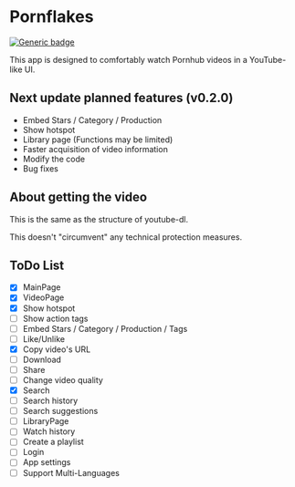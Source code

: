 # Pornflakes
[![Generic badge](https://img.shields.io/badge/platform-android-blue.svg)](https://pub.dev/packages/chewie)

This app is designed to comfortably watch Pornhub videos in a YouTube-like UI.

## Next update planned features (v0.2.0)

- Embed Stars / Category / Production
- Show hotspot
- Library page (Functions may be limited)
- Faster acquisition of video information
- Modify the code
- Bug fixes

## About getting the video

This is the same as the structure of youtube-dl.

This doesn't "circumvent" any technical protection measures.

## ToDo List

- [x] MainPage
- [x] VideoPage
- [x] Show hotspot
- [ ] Show action tags
- [ ] Embed Stars / Category / Production / Tags
- [ ] Like/Unlike
- [x] Copy video's URL
- [ ] Download
- [ ] Share
- [ ] Change video quality
- [x] Search
- [ ] Search history
- [ ] Search suggestions
- [ ] LibraryPage
- [ ] Watch history
- [ ] Create a playlist
- [ ] Login
- [ ] App settings
- [ ] Support Multi-Languages
